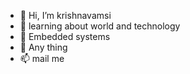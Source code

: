 - 👋 Hi, I’m krishnavamsi
- 👀 learning about world and technology
- 🌱 Embedded systems
- 💞️ Any thing
- 📫 mail me

<!---
krish005-github/krish005-github is a ✨ special ✨ repository because its `README.md` (this file) appears on your GitHub profile.
You can click the Preview link to take a look at your changes.
--->
